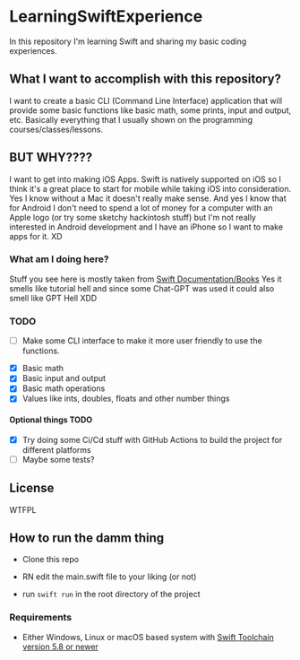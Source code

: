 # LearningSwiftExperience

In this repository I'm learning Swift and sharing my basic coding experiences.

## What I want to accomplish with this repository?

I want to create a basic CLI (Command Line Interface) application that will provide some basic functions like basic math, some prints, input and output, etc.
Basically everything that I usually shown on the programming courses/classes/lessons.

## BUT WHY????

I want to get into making iOS Apps. Swift is natively supported on iOS so I think it's a great place to start for mobile while taking iOS into consideration. Yes I know without a Mac it doesn't really make sense. And yes I know that for Android I don't need to spend a lot of money for a computer with an Apple logo (or try some sketchy hackintosh stuff) but I'm not really interested in Android development and I have an iPhone so I want to make apps for it. XD

### What am I doing here?

Stuff you see here is mostly taken from [Swift Documentation/Books](https://docs.swift.org/swift-book/documentation/the-swift-programming-language/)
Yes it smells like tutorial hell and since some Chat-GPT was used it could also smell like GPT Hell XDD

### TODO

- [ ]  Make some CLI interface to make it more user friendly to use the functions.
<!-- - [ ] Format the code to make it compatible with [Swift-DooC](https://developer.apple.com/documentation/docc) I'm not a Mac user(currently). Basic documentation inside this basic code should be enough-->
- [x] Basic math
- [x] Basic input and output
- [x] Basic math operations
- [x] Values like ints, doubles, floats and other number things

#### Optional things TODO

- [x] Try doing some Ci/Cd stuff with GitHub Actions to build the project for different platforms
- [ ] Maybe some tests?

## License

WTFPL

## How to run the damm thing

- Clone this repo

- RN edit the main.swift file to your liking (or not)
- run `swift run` in the root directory of the project

### Requirements

- Either Windows, Linux or macOS based system with [Swift Toolchain version 5.8 or newer](https://swift.org/download/#releases)
